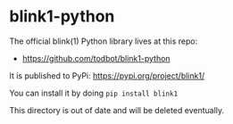 blink1-python
=============

The official blink(1) Python library lives at this repo:

* https://github.com/todbot/blink1-python

It is published to PyPi: https://pypi.org/project/blink1/

You can install it by doing `pip install blink1`


This directory is out of date and will be deleted eventually.

